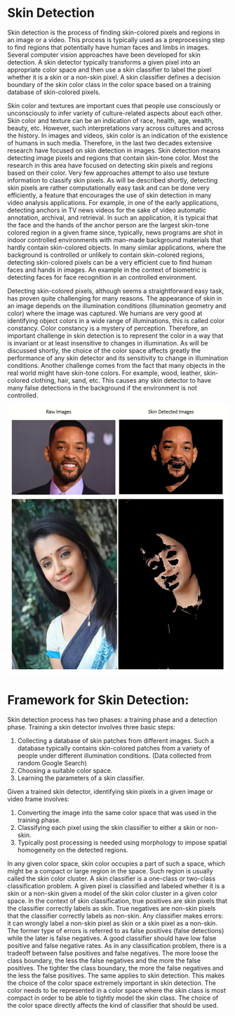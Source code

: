 # Skin Detection
Skin detection is the process of finding skin-colored pixels and regions in an image or a video.
This process is typically used as a preprocessing step to find regions that potentially have human
faces and limbs in images. Several computer vision approaches have been developed for skin
detection. A skin detector typically transforms a given pixel into an appropriate color space and
then use a skin classifier to label the pixel whether it is a skin or a non-skin pixel. A skin classifier
defines a decision boundary of the skin color class in the color space based on a training database
of skin-colored pixels.

Skin color and textures are important cues that people use consciously or unconsciously to infer
variety of culture-related aspects about each other. Skin color and texture can be an indication of
race, health, age, wealth, beauty, etc. However, such interpretations vary across cultures and
across the history. In images and videos, skin color is an indication of the existence of humans in
such media. Therefore, in the last two decades extensive research have focused on skin detection
in images. Skin detection means detecting image pixels and regions that contain skin-tone color.
Most the research in this area have focused on detecting skin pixels and regions based on their
color. Very few approaches attempt to also use texture information to classify skin pixels.
As will be described shortly, detecting skin pixels are rather computationally easy task and
can be done very efficiently, a feature that encourages the use of skin detection in many video
analysis applications. For example, in one of the early applications, detecting anchors in TV news 
videos for the sake of video automatic annotation, archival, and retrieval. In such an application, 
it is typical that the face and the hands of the anchor person are the largest skin-tone colored region 
in a given frame since, typically, news programs are shot in indoor controlled environments with man-made
background materials that hardly contain skin-colored objects. In many similar applications, where
the background is controlled or unlikely to contain skin-colored regions, detecting skin-colored
pixels can be a very efficient cue to find human faces and hands in images. An example in the
context of biometric is detecting faces for face recognition in an controlled environment.

Detecting skin-colored pixels, although seems a straightforward easy task, has proven quite
challenging for many reasons. The appearance of skin in an image depends on the illumination
conditions (illumination geometry and color) where the image was captured. We humans are very
good at identifying object colors in a wide range of illuminations, this is called color constancy.
Color constancy is a mystery of perception. Therefore, an important challenge in skin detection is
to represent the color in a way that is invariant or at least insensitive to changes in illumination. As
will be discussed shortly, the choice of the color space affects greatly the performance of any skin
detector and its sensitivity to change in illumination conditions. Another challenge comes from the
fact that many objects in the real world might have skin-tone colors. For example, wood, leather,
skin-colored clothing, hair, sand, etc. This causes any skin detector to have many false detections
in the background if the environment is not controlled.

<p align="center">
  <img src="data/Capture.png"  width=544 height=613>
</p>

# Framework for Skin Detection: 

Skin detection process has two phases: a training phase and a detection phase. Training a skin
detector involves three basic steps:
1.  Collecting a database of skin patches from different images. Such a database typically contains
    skin-colored patches from a variety of people under different illumination conditions.
    (Data collected from random Google Search)
2.  Choosing a suitable color space.
3.  Learning the parameters of a skin classifier.

Given a trained skin detector, identifying skin pixels in a given image or video frame involves:
1.  Converting the image into the same color space that was used in the training phase.
2.  Classifying each pixel using the skin classifier to either a skin or non-skin.
3.  Typically post processing is needed using morphology to impose spatial homogeneity on the
    detected regions.
    
In any given color space, skin color occupies a part of such a space, which might be a compact
or large region in the space. Such region is usually called the skin color cluster. A skin classifier is
a one-class or two-class classification problem. A given pixel is classified and labeled whether it
is a skin or a non-skin given a model of the skin color cluster in a given color space. In the context
of skin classification, true positives are skin pixels that the classifier correctly labels as skin. True
negatives are non-skin pixels that the classifier correctly labels as non-skin. Any classifier makes
errors: it can wrongly label a non-skin pixel as skin or a skin pixel as a non-skin. The former type
of errors is referred to as false positives (false detections) while the later is false negatives. A good
classifier should have low false positive and false negative rates. As in any classification problem,
there is a tradeoff between false positives and false negatives. The more loose the class boundary,
the less the false negatives and the more the false positives. The tighter the class boundary, the
more the false negatives and the less the false positives. The same applies to skin detection. This
makes the choice of the color space extremely important in skin detection. The color needs to
be represented in a color space where the skin class is most compact in order to be able to tightly
model the skin class. The choice of the color space directly affects the kind of classifier that should
be used.
